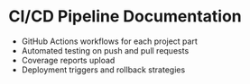 
# CI/CD Pipeline Documentation

- GitHub Actions workflows for each project part
- Automated testing on push and pull requests
- Coverage reports upload
- Deployment triggers and rollback strategies

